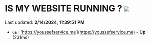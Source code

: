 # IS MY WEBSITE RUNNING ? [![](https://img.shields.io/static/v1?label=Sponsor&message=%E2%9D%A4&logo=GitHub&color=%23fe8e86)](https://github.com/sponsors/<username>)

Last updated: **2/14/2024, 11:39:51 PM**

- `GET` [https://youssefservice.me](https://youssefservice.me) - **Up** (231ms)
